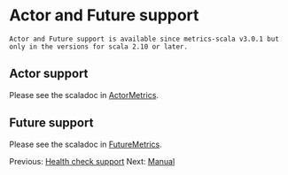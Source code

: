 # Actor and Future support

    Actor and Future support is available since metrics-scala v3.0.1 but only in the versions for scala 2.10 or later.

## Actor support

Please see the scaladoc in [ActorMetrics](/src/main/akka/nl/grons/metrics/scala/ActorMetrics.scala).

## Future support

Please see the scaladoc in [FutureMetrics](/src/main/akka/nl/grons/metrics/scala/FutureMetrics.scala).

Previous: [Health check support](/docs/HealthCheckManual.md) Next: [Manual](/docs/Manual.md)
